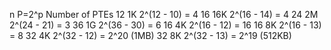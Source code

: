 n     P=2^p     Number of PTEs
12    1K          2^(12 - 10) = 4
16    16K         2^(16 - 14) = 4
24    2M          2^(24 - 21) = 3
36    1G          2^(36 - 30) = 6
16    4K          2^(16 - 12) = 16
16    8K          2^(16 - 13) = 8
32    4K          2^(32 - 12) = 2^20 (1MB)
32    8K          2^(32 - 13) = 2^19 (512KB)
